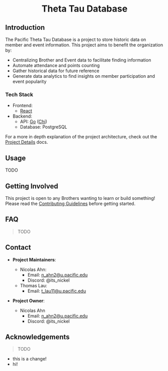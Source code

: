 <div align="center">
  <h1 align="center">
    Theta Tau Database
  </h1>
</div>

## Introduction
The Pacific Theta Tau Database is a project to store historic data on member and event information.
This project aims to benefit the organization by:
* Centralizing Brother and Event data to facilitate finding information
* Automate attendance and points counting
* Gather historical data for future reference
* Generate data analytics to find insights on member participation and event popularity

### Tech Stack
* Frontend:
    * [React](https://react.dev/)
* Backend: 
    * API: [Go](http://go.dev/) ([Chi](https://github.com/go-chi/chi))
    * Database: PostgreSQL

For a more in depth explanation of the project architecture, check out the [Project Details](/project_details.md) docs.

## Usage
TODO

## Getting Involved
This project is open to any Brothers wanting to learn or build something! Please read the [Contributing Guidelines](/CONTRIBUTING.md) before getting started.

## FAQ
> TODO

## Contact
* **Project Maintainers**:
  * Nicolas Ahn:
    * Email: n_ahn2@u.pacific.edu
    * Discord: @its_nickel
  * Thomas Lau:
    * Email: t_lau11@u.pacific.edu

* **Project Owner**:
  * Nicolas Ahn
    * Email: n_ahn2@u.pacific.edu
    * Discord: @its_nickel

## Acknowledgements
> TODO

- this is a change!
- hi!